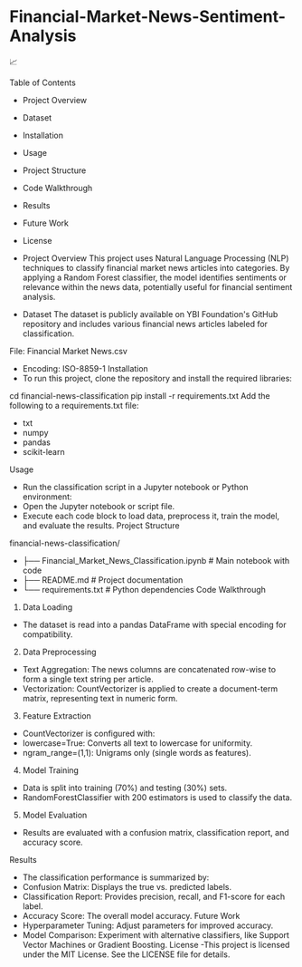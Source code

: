 # Financial-Market-News-Sentiment-Analysis
📈

Table of Contents
- Project Overview
- Dataset
- Installation
- Usage
- Project Structure
- Code Walkthrough
- Results
- Future Work
- License
- Project Overview
This project uses Natural Language Processing (NLP) techniques to classify financial market news articles into categories. By applying a Random Forest classifier, the model identifies sentiments or relevance within the news data, potentially useful for financial sentiment analysis.

- Dataset
The dataset is publicly available on YBI Foundation's GitHub repository and includes various financial news articles labeled for classification.

File: Financial Market News.csv
- Encoding: ISO-8859-1
Installation
- To run this project, clone the repository and install the required libraries:


cd financial-news-classification
pip install -r requirements.txt
Add the following to a requirements.txt file:
- txt
- numpy
- pandas
- scikit-learn
  
Usage
- Run the classification script in a Jupyter notebook or Python environment:
- Open the Jupyter notebook or script file.
- Execute each code block to load data, preprocess it, train the model, and evaluate the results.
Project Structure

financial-news-classification/
- ├── Financial_Market_News_Classification.ipynb   # Main notebook with code
- ├── README.md                                    # Project documentation
- └── requirements.txt                             # Python dependencies
Code Walkthrough
1. Data Loading
- The dataset is read into a pandas DataFrame with special encoding for compatibility.

2. Data Preprocessing
- Text Aggregation: The news columns are concatenated row-wise to form a single text string per article.
- Vectorization: CountVectorizer is applied to create a document-term matrix, representing text in numeric form.
3. Feature Extraction
- CountVectorizer is configured with:
- lowercase=True: Converts all text to lowercase for uniformity.
- ngram_range=(1,1): Unigrams only (single words as features).
4. Model Training
- Data is split into training (70%) and testing (30%) sets.
- RandomForestClassifier with 200 estimators is used to classify the data.
5. Model Evaluation
- Results are evaluated with a confusion matrix, classification report, and accuracy score.
  
Results
- The classification performance is summarized by:
- Confusion Matrix: Displays the true vs. predicted labels.
- Classification Report: Provides precision, recall, and F1-score for each label.
- Accuracy Score: The overall model accuracy.
Future Work
- Hyperparameter Tuning: Adjust parameters for improved accuracy.
- Model Comparison: Experiment with alternative classifiers, like Support Vector Machines or Gradient Boosting.
License
-This project is licensed under the MIT License. See the LICENSE file for details.

